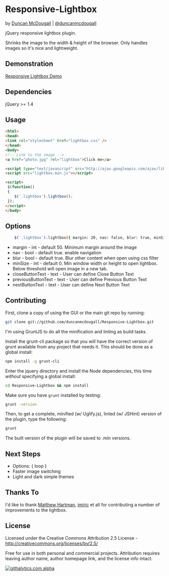 Responsive-Lightbox
===================
by [Duncan McDougall](http://www.duncanmcdougall.co.uk) | [@duncanmcdougall](http://www.twitter.com/duncanmcdougall)

jQuery responsive lightbox plugin.

Shrinks the image to the width & height of the browser. Only handles images so it's nice and lightweight. 

Demonstration
-------------
[Responsive Lightbox Demo](http://www.duncanmcdougall.co.uk/projects/responsive-lightbox.html)

Dependencies
-------------
jQuery >= 1.4

Usage
------

```html
<html>
<head>
<link rel="stylesheet" href="lightbox.css" />
</head>
<body>
<!-- Link to the image -->
<a href="photo.jpg" rel="lightbox">Click me</a>

<script type="text/javascript" src="http://ajax.googleapis.com/ajax/libs/jquery/1.7.2/jquery.min.js"></script>
<script src="lightbox.min.js"></script>

<script>
 $(function()
 {
    $('.lightbox').lightbox();
 });
</script>
</body>

```

Options
------

```bash
    $('.lightbox').lightbox({ margin: 20, nav: false, blur: true, minSize: 480,CloseButtonText: 'Close',PreviousButtonText: 'Previous', NextButtonText: 'Next'});
```

* margin - int - default 50. Minimum margin around the image
* nav - bool - default true. enable navigation
* blur - bool - default true. Blur other content when open using css filter
* minSize - int - default 0. Min window width or height to open lightbox. Below threshold will open image in a new tab.
* closeButtonText - text - User can define Close Button Text
* previousButtonText - text - User can define Previous Button Text
* nextButtonText - text - User can define Next Button Text

Contributing
------

First, clone a copy of using the GUI or the main git repo by running:

```bash
git clone git://github.com/duncanmcdougall/Responsive-Lightbox.git
```

I'm using GruntJS to do all the minification and linting as build tasks.

Install the grunt-cli package so that you will have the correct version of grunt available from any project that needs it. This should be done as a global install:

```bash
npm install -g grunt-cli
```

Enter the jquery directory and install the Node dependencies, this time *without* specifying a global install:

```bash
cd Responsive-Lightbox && npm install
```

Make sure you have `grunt` installed by testing:

```bash
grunt -version
```

Then, to get a complete, minified (w/ Uglify.js), linted (w/ JSHint) version of the plugin, type the following:

```bash
grunt
```

The built version of the plugin will be saved to .min versions.

Next Steps
------
* Options: { loop }
* Faster image switching
* Light and dark simple themes

Thanks To
--------
I'd like to thank [Matthew Hartman](http://www.matthewhartman.com.au/), [imiric](https://github.com/imiric) et all for contributing a number of improvements to the lightbox.

License
--------

Licensed under the Creative Commons Attribution 2.5 License - http://creativecommons.org/licenses/by/2.5/

Free for use in both personal and commercial projects.
Attribution requires leaving author name, author homepage link, and the license info intact.

[![githalytics.com alpha](https://cruel-carlota.pagodabox.com/5d72f21aaa7123a5ee228de20ecc2e53 "githalytics.com")](http://githalytics.com/duncanmcdougall/Responsive-Lightbox)
